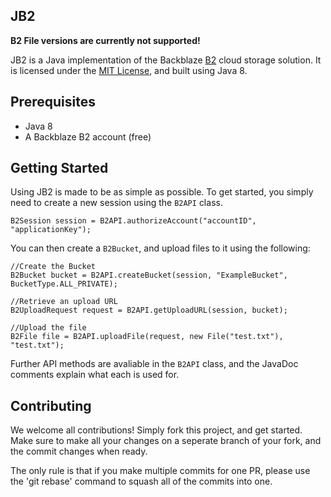 ## JB2
**B2 File versions are currently not supported!**

JB2 is a Java implementation of the Backblaze [B2](https://www.backblaze.com/b2/cloud-storage.html) cloud storage solution.
It is licensed under the [MIT License], and built using Java 8.

## Prerequisites
* Java 8
* A Backblaze B2 account (free)

## Getting Started
Using JB2 is made to be as simple as possible.
To get started, you simply need to create a new session using the ```B2API``` class.
```
B2Session session = B2API.authorizeAccount("accountID", "applicationKey");
```
You can then create a ```B2Bucket```, and upload files to it using the following:
```
//Create the Bucket
B2Bucket bucket = B2API.createBucket(session, "ExampleBucket", BucketType.ALL_PRIVATE);

//Retrieve an upload URL
B2UploadRequest request = B2API.getUploadURL(session, bucket);

//Upload the file
B2File file = B2API.uploadFile(request, new File("test.txt"), "test.txt");
```

Further API methods are avaliable in the ```B2API``` class, and the JavaDoc comments explain what each is used for. 

## Contributing
We welcome all contributions! Simply fork this project, and get started. Make sure to make all your changes on a seperate branch of your fork, and the commit changes when ready.

The only rule is that if you make multiple commits for one PR, please use the 'git rebase' command to squash all of the commits into one.

[MIT License]: http://www.tldrlegal.com/license/mit-license